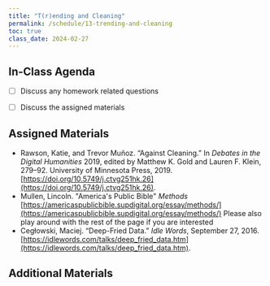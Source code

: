 ```yaml
---
title: "T(r)ending and Cleaning"
permalink: /schedule/13-trending-and-cleaning
toc: true
class_date: 2024-02-27
---
```


## In-Class Agenda

- [ ] Discuss any homework related questions
- [ ] Discuss the assigned materials


## Assigned Materials

- Rawson, Katie, and Trevor Muñoz. “Against Cleaning.” In *Debates in the Digital Humanities* 2019, edited by Matthew K. Gold and Lauren F. Klein, 279–92. University of Minnesota Press, 2019. [https://doi.org/10.5749/j.ctvg251hk.26](https://doi.org/10.5749/j.ctvg251hk.26).
- Mullen, Lincoln. "America's Public Bible" _Methods_ [https://americaspublicbible.supdigital.org/essay/methods/](https://americaspublicbible.supdigital.org/essay/methods/) Please also play around with the rest of the page if you are interested
- Cegłowski, Maciej. “Deep-Fried Data.” *Idle Words*, September 27, 2016. [https://idlewords.com/talks/deep_fried_data.htm](https://idlewords.com/talks/deep_fried_data.htm).

## Additional Materials

